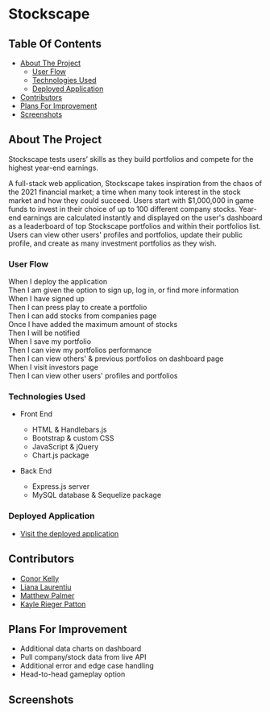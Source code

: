 # Stockscape

## Table Of Contents

- [About The Project](#about-the-project)
  - [User Flow](#user-flow)
  - [Technologies Used](#technologies-used)
  - [Deployed Application](#deployed-application)
- [Contributors](#contributors)
- [Plans For Improvement](#plans-for-improvement)
- [Screenshots](#screenshots)

## About The Project

Stockscape tests users’ skills as they build portfolios and compete for the highest year-end earnings.

A full-stack web application, Stockscape takes inspiration from the chaos of the 2021 financial market; a time when many took interest in the stock market and how they could succeed. Users start with $1,000,000 in game funds to invest in their choice of up to 100 different company stocks. Year-end earnings are calculated instantly and displayed on the user's dashboard as a leaderboard of top Stockscape portfolios and within their portfolios list. Users can view other users' profiles and portfolios, update their public profile, and create as many investment portfolios as they wish.

### User Flow

When I deploy the application  
Then I am given the option to sign up, log in, or find more information  
When I have signed up  
Then I can press play to create a portfolio  
Then I can add stocks from companies page  
Once I have added the maximum amount of stocks  
Then I will be notified  
When I save my portfolio  
Then I can view my portfolios performance  
Then I can view others' & previous portfolios on dashboard page  
When I visit investors page  
Then I can view other users' profiles and portfolios

### Technologies Used

- Front End

  - HTML & Handlebars.js
  - Bootstrap & custom CSS
  - JavaScript & jQuery
  - Chart.js package

- Back End

  - Express.js server
  - MySQL database & Sequelize package

### Deployed Application

- [Visit the deployed application](https://stockscape.herokuapp.com)

## Contributors

- [Conor Kelly](https://github.com/conorjkelly96)
- [Liana Laurentiu](https://github.com/lianavaleria15)
- [Matthew Palmer](https://github.com/tigerbath)
- [Kayle Rieger Patton](https://github.com/kayleriegerpatton)

## Plans For Improvement

- Additional data charts on dashboard
- Pull company/stock data from live API
- Additional error and edge case handling
- Head-to-head gameplay option

## Screenshots
